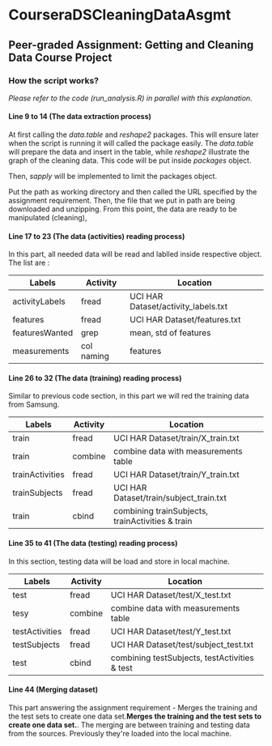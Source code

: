 # CourseraDSCleaningDataAsgmt
## Peer-graded Assignment: Getting and Cleaning Data Course Project

### How the script works?

*Please refer to the code (run_analysis.R) in parallel with this explanation.*

#### Line 9 to 14 (The data extraction process)

At first calling the *data.table* and *reshape2* packages. This will ensure later when the script is running it will called the package easily. The *data.table* will prepare the data and insert in the table, while *reshape2* illustrate the graph  of the cleaning data. This code will be put inside *packages* object.

Then, *sapply* will be implemented to limit the packages object.

Put the path as working directory and then called the URL specified by the assignment requirement. Then, the file that we put in path are being downloaded and unzipping. From this point, the data are ready to be manipulated (cleaning),

#### Line 17 to 23 (The data (activities) reading process)

In this part, all needed data will be read and lablled inside respective object. The list are :

Labels         | Activity   | Location
---------------|------------|------------------------------------
activityLabels | fread      | UCI HAR Dataset/activity_labels.txt
features       | fread      | UCI HAR Dataset/features.txt
featuresWanted | grep       | mean, std of features
measurements   | col naming | features

#### Line 26 to 32 (The data (training) reading process)

Similar to previous code section, in this part we will red the training data from Samsung.

Labels          | Activity   | Location
----------------|------------|------------------------------------
train           | fread      | UCI HAR Dataset/train/X_train.txt
train           | combine    | combine data with measurements table
trainActivities | fread      | UCI HAR Dataset/train/Y_train.txt
trainSubjects   | fread      | UCI HAR Dataset/train/subject_train.txt
train           | cbind      | combining trainSubjects, trainActivities & train

#### Line 35 to 41 (The data (testing) reading process)

In this section, testing data will be load and store in local machine.

Labels          | Activity   | Location
----------------|------------|------------------------------------
test            | fread      | UCI HAR Dataset/test/X_test.txt
tesy            | combine    | combine data with measurements table
testActivities  | fread      | UCI HAR Dataset/test/Y_test.txt
testSubjects    | fread      | UCI HAR Dataset/test/subject_test.txt
test            | cbind      | combining testSubjects, testActivities & test

#### Line 44 (Merging dataset)
This part answering the assignment requirement - Merges the training and the test sets to create one data set.**Merges the training and the test sets to create one data set.**. The merging are between training and testing data from the sources. Previously they're loaded into the local machine.


